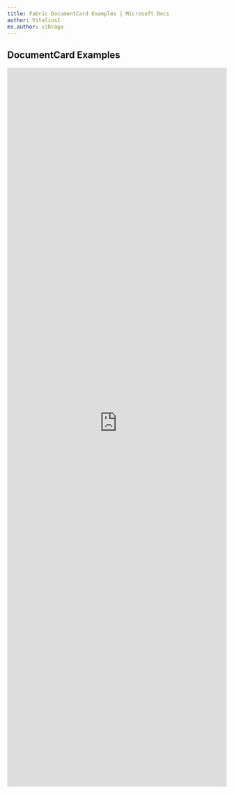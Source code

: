 ```yaml
---
title: Fabric DocumentCard Examples | Microsoft Docs
author: Vitalius1
ms.author: vibraga
---
```


## DocumentCard Examples

<iframe 
    title='DocumentCard Examples'
    src='https://fabricweb.z5.web.core.windows.net/pr-deploy-site/refs/heads/master/fabric-website-resources/dist/index.html#/examples/documentcard?docsExample=true'
    frameborder='no'
    height='1650'
    style='width: 100%;'
>